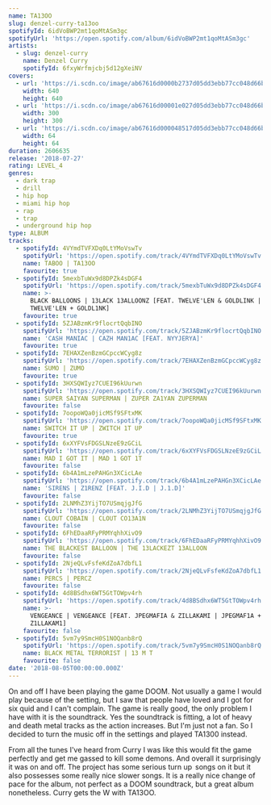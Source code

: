 ```yaml
---
name: TA13OO
slug: denzel-curry-ta13oo
spotifyId: 6idVoBWP2mt1qoMtASm3gc
spotifyUrl: 'https://open.spotify.com/album/6idVoBWP2mt1qoMtASm3gc'
artists:
  - slug: denzel-curry
    name: Denzel Curry
    spotifyId: 6fxyWrfmjcbj5d12gXeiNV
covers:
  - url: 'https://i.scdn.co/image/ab67616d0000b2737d05dd3ebb77cc048d66b294'
    width: 640
    height: 640
  - url: 'https://i.scdn.co/image/ab67616d00001e027d05dd3ebb77cc048d66b294'
    width: 300
    height: 300
  - url: 'https://i.scdn.co/image/ab67616d000048517d05dd3ebb77cc048d66b294'
    width: 64
    height: 64
duration: 2606635
release: '2018-07-27'
rating: LEVEL_4
genres:
  - dark trap
  - drill
  - hip hop
  - miami hip hop
  - rap
  - trap
  - underground hip hop
type: ALBUM
tracks:
  - spotifyId: 4VYmdTVFXDq0LtYMoVswTv
    spotifyUrl: 'https://open.spotify.com/track/4VYmdTVFXDq0LtYMoVswTv'
    name: TABOO | TA13OO
    favourite: true
  - spotifyId: 5mexbTuWx9d8DPZk4sDGF4
    spotifyUrl: 'https://open.spotify.com/track/5mexbTuWx9d8DPZk4sDGF4'
    name: >-
      BLACK BALLOONS | 13LACK 13ALLOONZ [FEAT. TWELVE'LEN & GOLDLINK |
      TWELVE'LEN + GOLDL1NK]
    favourite: true
  - spotifyId: 5ZJABzmKr9flocrtQqbINO
    spotifyUrl: 'https://open.spotify.com/track/5ZJABzmKr9flocrtQqbINO'
    name: 'CASH MANIAC | CAZH MAN1AC [FEAT. NYYJERYA]'
    favourite: true
  - spotifyId: 7EHAXZenBzmGCpccWCyg8z
    spotifyUrl: 'https://open.spotify.com/track/7EHAXZenBzmGCpccWCyg8z'
    name: SUMO | ZUMO
    favourite: true
  - spotifyId: 3HXSQWIyz7CUEI96kUurwn
    spotifyUrl: 'https://open.spotify.com/track/3HXSQWIyz7CUEI96kUurwn'
    name: SUPER SAIYAN SUPERMAN | ZUPER ZA1YAN ZUPERMAN
    favourite: false
  - spotifyId: 7oopoWQa0jicMSf9SFtxMK
    spotifyUrl: 'https://open.spotify.com/track/7oopoWQa0jicMSf9SFtxMK'
    name: SWITCH IT UP | ZWITCH 1T UP
    favourite: true
  - spotifyId: 6xXYFVsFDGSLNzeE9zGCiL
    spotifyUrl: 'https://open.spotify.com/track/6xXYFVsFDGSLNzeE9zGCiL'
    name: MAD I GOT IT | MAD 1 GOT 1T
    favourite: false
  - spotifyId: 6b4A1mLzePAHGn3XCicLAe
    spotifyUrl: 'https://open.spotify.com/track/6b4A1mLzePAHGn3XCicLAe'
    name: 'SIRENS | Z1RENZ [FEAT. J.I.D | J.1.D]'
    favourite: false
  - spotifyId: 2LNMhZ3YijTO7USmqjgJfG
    spotifyUrl: 'https://open.spotify.com/track/2LNMhZ3YijTO7USmqjgJfG'
    name: CLOUT COBAIN | CLOUT CO13A1N
    favourite: false
  - spotifyId: 6FhEDaaRFyPRMYqhhXivO9
    spotifyUrl: 'https://open.spotify.com/track/6FhEDaaRFyPRMYqhhXivO9'
    name: THE BLACKEST BALLOON | THE 13LACKEZT 13ALLOON
    favourite: false
  - spotifyId: 2NjeQLvFsfeKdZoA7dbfL1
    spotifyUrl: 'https://open.spotify.com/track/2NjeQLvFsfeKdZoA7dbfL1'
    name: PERCS | PERCZ
    favourite: false
  - spotifyId: 4d8BSdhx6WT5GtTOWpv4rh
    spotifyUrl: 'https://open.spotify.com/track/4d8BSdhx6WT5GtTOWpv4rh'
    name: >-
      VENGEANCE | VENGEANCE [FEAT. JPEGMAFIA & ZILLAKAMI | JPEGMAF1A +
      Z1LLAKAM1]
    favourite: false
  - spotifyId: 5vm7y9SmcH0S1NOQanb8rQ
    spotifyUrl: 'https://open.spotify.com/track/5vm7y9SmcH0S1NOQanb8rQ'
    name: BLACK METAL TERRORIST | 13 M T
    favourite: false
date: '2018-08-05T00:00:00.000Z'
---
```

On and off I have been playing the game DOOM. Not usually a game I would play because of the
setting, but I saw that people have loved and I got for six quid and I can't complain. The game
is really good, the only problem I have with it is the soundtrack. Yes the soundtrack is fitting,
a lot of heavy and death metal tracks as the action increases. But I'm just not a fan. So I
decided to turn the music off in the settings and played TA1300 instead. 

From all the tunes I've heard from Curry I was like this would fit the game perfectly and
get me gassed to kill some demons. And overall it surprisingly it was on and off. The project
has some serious turn up  songs on it but it also possesses some really nice slower songs.
It is a really nice change of pace for the album, not perfect as a DOOM soundtrack, but
a great album nonetheless. Curry gets the W with TA13OO.
